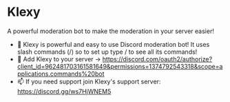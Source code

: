 # Klexy
A powerful moderation bot to make the moderation in your server easier!

- 👀 Klexy is powerful and easy to use Discord moderation bot! It uses slash commands (/) so to set up type / to see all its commands!
- 👀 Add Klexy to your server -> https://discord.com/oauth2/authorize?client_id=962481703161581649&permissions=1374792543318&scope=applications.commands%20bot
- 📫 If you need support join Klexy's support server: https://discord.gg/ws7HjWNEM5
